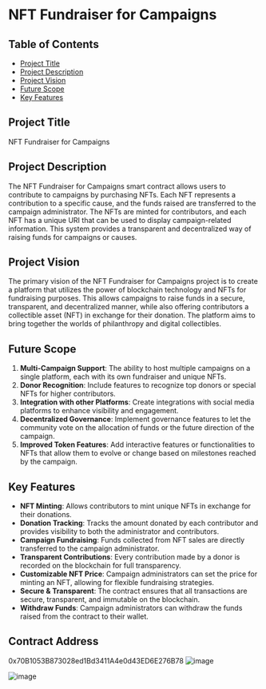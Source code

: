 # NFT Fundraiser for Campaigns

## Table of Contents
- [Project Title](#project-title)
- [Project Description](#project-description)
- [Project Vision](#project-vision)
- [Future Scope](#future-scope)
- [Key Features](#key-features)

## Project Title
NFT Fundraiser for Campaigns

## Project Description
The NFT Fundraiser for Campaigns smart contract allows users to contribute to campaigns by purchasing NFTs. Each NFT represents a contribution to a specific cause, and the funds raised are transferred to the campaign administrator. The NFTs are minted for contributors, and each NFT has a unique URI that can be used to display campaign-related information. This system provides a transparent and decentralized way of raising funds for campaigns or causes.

## Project Vision
The primary vision of the NFT Fundraiser for Campaigns project is to create a platform that utilizes the power of blockchain technology and NFTs for fundraising purposes. This allows campaigns to raise funds in a secure, transparent, and decentralized manner, while also offering contributors a collectible asset (NFT) in exchange for their donation. The platform aims to bring together the worlds of philanthropy and digital collectibles.

## Future Scope
1. **Multi-Campaign Support**: The ability to host multiple campaigns on a single platform, each with its own fundraiser and unique NFTs.
2. **Donor Recognition**: Include features to recognize top donors or special NFTs for higher contributors.
3. **Integration with other Platforms**: Create integrations with social media platforms to enhance visibility and engagement.
4. **Decentralized Governance**: Implement governance features to let the community vote on the allocation of funds or the future direction of the campaign.
5. **Improved Token Features**: Add interactive features or functionalities to NFTs that allow them to evolve or change based on milestones reached by the campaign.

## Key Features
- **NFT Minting**: Allows contributors to mint unique NFTs in exchange for their donations.
- **Donation Tracking**: Tracks the amount donated by each contributor and provides visibility to both the administrator and contributors.
- **Campaign Fundraising**: Funds collected from NFT sales are directly transferred to the campaign administrator.
- **Transparent Contributions**: Every contribution made by a donor is recorded on the blockchain for full transparency.
- **Customizable NFT Price**: Campaign administrators can set the price for minting an NFT, allowing for flexible fundraising strategies.
- **Secure & Transparent**: The contract ensures that all transactions are secure, transparent, and immutable on the blockchain.
- **Withdraw Funds**: Campaign administrators can withdraw the funds raised from the contract to their wallet.

## Contract Address 
0x70B1053B873028ed1Bd3411A4e0d43ED6E276B78
![image](https://github.com/user-attachments/assets/acf7a52b-bad8-44c2-a63f-069ea9df9eb5)

![image](https://github.com/user-attachments/assets/9eeba6ec-11d7-44bc-a812-87877fa5fad6)




